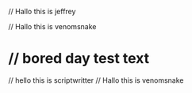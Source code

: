 // Hallo this is jeffrey

// Hallo this is venomsnake

// bored day test text
=======
// hello this is scriptwritter
// Hallo this is venomsnake
